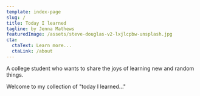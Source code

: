 ```yaml
---
template: index-page
slug: /
title: Today I learned
tagline: by Jenna Mathews
featuredImage: /assets/steve-douglas-v2-lxjlcpbw-unsplash.jpg
cta:
  ctaText: Learn more...
  ctaLink: /about
---
```

A college student who wants to share the joys of learning new and random things.

Welcome to my collection of "today I learned..."